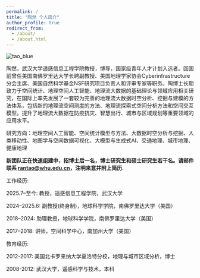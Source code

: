 ```yaml
---
permalink: /
title: "陶然 个人简介"
author_profile: true
redirect_from: 
  - /about/
  - /about.html
---
```


![tao_blue](https://github.com/user-attachments/assets/71f4a8ea-cbfb-4efb-b64f-9834453e0c52)

陶然，武汉大学遥感信息工程学院教授，博导，国家级青年人才计划入选者。回国前曾任美国南佛罗里达大学长聘副教授、美国地理学家协会Cyberinfrastructure 分会主席、美国自然科学基金NSF研究项目负责人和评审专家等职务。陶博士长期致力于空间统计、地理空间人工智能、地理流大数据的基础理论与领域应用相关研究，在国际上率先发展了一套较为完善的地理流大数据时空分析、挖掘与建模的方法体系，包括新的地理流空间测度的方法、地理流探索式空间分析方法和空间交互模型。提升了地理流大数据在防疫抗灾、智慧出行、城市与区域规划等重要领域的应用水平。




研究方向：地理空间人工智能、空间统计模型与方法、大数据时空分析与挖掘、人类移动性、地图学与空间数据可视化、大模型与生成式AI、交通地理、城市地理、健康地理

**新团队正在快速组建中，招博士后一名，博士研究生和硕士研究生若干名。请邮件联系 rantao@whu.edu.cn，注明来意并附上简历.**


工作经历:

2025.7–至今: 教授，遥感信息工程学院，武汉大学

2024–2025.6: 副教授(终身制)，地球科学学院，南佛罗里达大学（美国）

2018–2024: 助理教授，地球科学学院，南佛罗里达大学（美国）

2017–2018: 讲师，空间科学中心，南加州大学（美国）

教育经历:

2012-2017: 美国北卡罗来纳大学夏洛特分校，地理与城市区域分析，博士

2008-2012: 武汉大学，遥感科学与技术，本科


